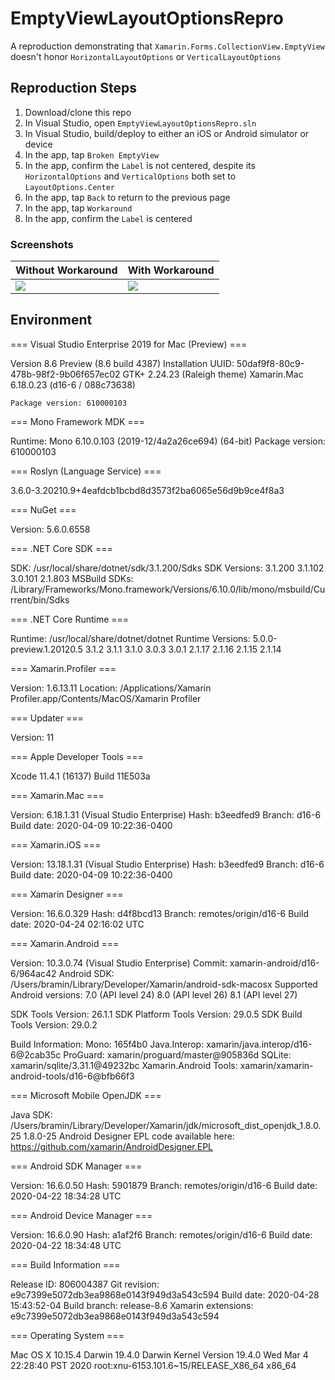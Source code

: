 # EmptyViewLayoutOptionsRepro

A reproduction demonstrating that `Xamarin.Forms.CollectionView.EmptyView` doesn't honor `HorizontalLayoutOptions` or `VerticalLayoutOptions`

## Reproduction Steps

1. Download/clone this repo
2. In Visual Studio, open `EmptyViewLayoutOptionsRepro.sln`
3. In Visual Studio, build/deploy to either an iOS or Android simulator or device
4. In the app, tap `Broken EmptyView`
5. In the app, confirm the `Label` is not centered, despite its `HorizontalOptions` and `VerticalOptions` both set to `LayoutOptions.Center`
6. In the app, tap `Back` to return to the previous page
7. In the app, tap `Workaround`
8. In the app, confirm the `Label` is centered


### Screenshots

| **Without Workaround** | **With Workaround** |
| ---------------------- | ------------------- |
| ![](https://user-images.githubusercontent.com/13558917/80929253-37744e00-8d5f-11ea-95ad-0c546d8eb61a.png) | ![](https://user-images.githubusercontent.com/13558917/80929250-36432100-8d5f-11ea-9c30-a5d7118536bf.png) |

## Environment

=== Visual Studio Enterprise 2019 for Mac (Preview) ===

Version 8.6 Preview (8.6 build 4387)
Installation UUID: 50daf9f8-80c9-478b-98f2-9b06f657ec02
	GTK+ 2.24.23 (Raleigh theme)
	Xamarin.Mac 6.18.0.23 (d16-6 / 088c73638)

	Package version: 610000103

=== Mono Framework MDK ===

Runtime:
	Mono 6.10.0.103 (2019-12/4a2a26ce694) (64-bit)
	Package version: 610000103

=== Roslyn (Language Service) ===

3.6.0-3.20210.9+4eafdcb1bcbd8d3573f2ba6065e56d9b9ce4f8a3

=== NuGet ===

Version: 5.6.0.6558

=== .NET Core SDK ===

SDK: /usr/local/share/dotnet/sdk/3.1.200/Sdks
SDK Versions:
	3.1.200
	3.1.102
	3.0.101
	2.1.803
MSBuild SDKs: /Library/Frameworks/Mono.framework/Versions/6.10.0/lib/mono/msbuild/Current/bin/Sdks

=== .NET Core Runtime ===

Runtime: /usr/local/share/dotnet/dotnet
Runtime Versions:
	5.0.0-preview.1.20120.5
	3.1.2
	3.1.1
	3.1.0
	3.0.3
	3.0.1
	2.1.17
	2.1.16
	2.1.15
	2.1.14

=== Xamarin.Profiler ===

Version: 1.6.13.11
Location: /Applications/Xamarin Profiler.app/Contents/MacOS/Xamarin Profiler

=== Updater ===

Version: 11

=== Apple Developer Tools ===

Xcode 11.4.1 (16137)
Build 11E503a

=== Xamarin.Mac ===

Version: 6.18.1.31 (Visual Studio Enterprise)
Hash: b3eedfed9
Branch: d16-6
Build date: 2020-04-09 10:22:36-0400

=== Xamarin.iOS ===

Version: 13.18.1.31 (Visual Studio Enterprise)
Hash: b3eedfed9
Branch: d16-6
Build date: 2020-04-09 10:22:36-0400

=== Xamarin Designer ===

Version: 16.6.0.329
Hash: d4f8bcd13
Branch: remotes/origin/d16-6
Build date: 2020-04-24 02:16:02 UTC

=== Xamarin.Android ===

Version: 10.3.0.74 (Visual Studio Enterprise)
Commit: xamarin-android/d16-6/964ac42
Android SDK: /Users/bramin/Library/Developer/Xamarin/android-sdk-macosx
	Supported Android versions:
		7.0 (API level 24)
		8.0 (API level 26)
		8.1 (API level 27)

SDK Tools Version: 26.1.1
SDK Platform Tools Version: 29.0.5
SDK Build Tools Version: 29.0.2

Build Information: 
Mono: 165f4b0
Java.Interop: xamarin/java.interop/d16-6@2cab35c
ProGuard: xamarin/proguard/master@905836d
SQLite: xamarin/sqlite/3.31.1@49232bc
Xamarin.Android Tools: xamarin/xamarin-android-tools/d16-6@bfb66f3

=== Microsoft Mobile OpenJDK ===

Java SDK: /Users/bramin/Library/Developer/Xamarin/jdk/microsoft_dist_openjdk_1.8.0.25
1.8.0-25
Android Designer EPL code available here:
https://github.com/xamarin/AndroidDesigner.EPL

=== Android SDK Manager ===

Version: 16.6.0.50
Hash: 5901879
Branch: remotes/origin/d16-6
Build date: 2020-04-22 18:34:28 UTC

=== Android Device Manager ===

Version: 16.6.0.90
Hash: a1af2f6
Branch: remotes/origin/d16-6
Build date: 2020-04-22 18:34:48 UTC

=== Build Information ===

Release ID: 806004387
Git revision: e9c7399e5072db3ea9868e0143f949d3a543c594
Build date: 2020-04-28 15:43:52-04
Build branch: release-8.6
Xamarin extensions: e9c7399e5072db3ea9868e0143f949d3a543c594

=== Operating System ===

Mac OS X 10.15.4
Darwin 19.4.0 Darwin Kernel Version 19.4.0
    Wed Mar  4 22:28:40 PST 2020
    root:xnu-6153.101.6~15/RELEASE_X86_64 x86_64


